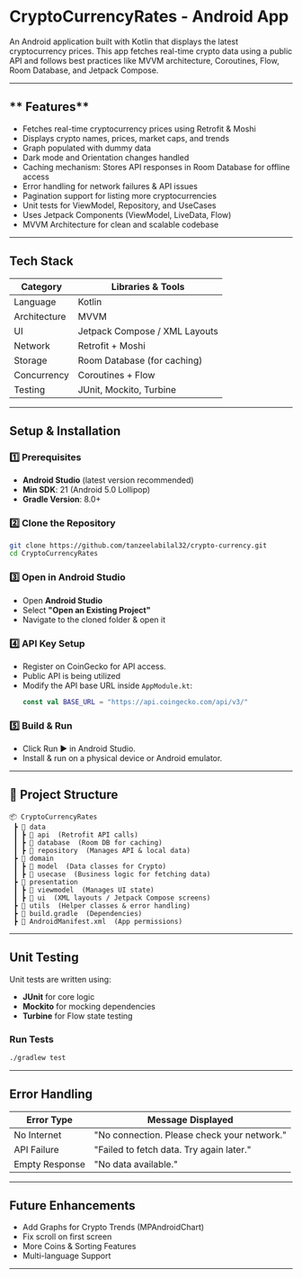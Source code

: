 # **CryptoCurrencyRates - Android App**

An Android application built with Kotlin that displays the latest cryptocurrency prices. This app fetches real-time crypto data using a public API and follows best practices like MVVM architecture, Coroutines, Flow, Room Database, and Jetpack Compose.

---

## ** Features**

- Fetches real-time cryptocurrency prices using Retrofit & Moshi
- Displays crypto names, prices, market caps, and trends
- Graph populated with dummy data
- Dark mode and Orientation changes handled
- Caching mechanism: Stores API responses in Room Database for offline access
- Error handling for network failures & API issues
- Pagination support for listing more cryptocurrencies
- Unit tests for ViewModel, Repository, and UseCases
- Uses Jetpack Components (ViewModel, LiveData, Flow)
- MVVM Architecture for clean and scalable codebase

---

## **Tech Stack**

| Category     | Libraries & Tools             |
| ------------ | ----------------------------- |
| Language     | Kotlin                        |
| Architecture | MVVM                          |
| UI           | Jetpack Compose / XML Layouts |
| Network      | Retrofit + Moshi              |
| Storage      | Room Database (for caching)   |
| Concurrency  | Coroutines + Flow             |
| Testing      | JUnit, Mockito, Turbine       |

---

## **Setup & Installation**

### **1️⃣ Prerequisites**

- **Android Studio** (latest version recommended)
- **Min SDK**: 21 (Android 5.0 Lollipop)
- **Gradle Version**: 8.0+

### **2️⃣ Clone the Repository**

```bash
git clone https://github.com/tanzeelabilal32/crypto-currency.git
cd CryptoCurrencyRates
```

### **3️⃣ Open in Android Studio**

- Open **Android Studio**
- Select **"Open an Existing Project"**
- Navigate to the cloned folder & open it

### **4️⃣ API Key Setup**

- Register on CoinGecko for API access.
- Public API is being utilized
- Modify the API base URL inside `AppModule.kt`:
  ```kotlin
  const val BASE_URL = "https://api.coingecko.com/api/v3/"
  ```

### **5️⃣ Build & Run**

- Click Run ▶️ in Android Studio.
- Install & run on a physical device or Android emulator.

---

## **📌 Project Structure**

```
📦 CryptoCurrencyRates
 ┣ 📂 data
 ┃ ┣ 📂 api  (Retrofit API calls)
 ┃ ┣ 📂 database  (Room DB for caching)
 ┃ ┣ 📂 repository  (Manages API & local data)
 ┣ 📂 domain
 ┃ ┣ 📂 model  (Data classes for Crypto)
 ┃ ┣ 📂 usecase  (Business logic for fetching data)
 ┣ 📂 presentation
 ┃ ┣ 📂 viewmodel  (Manages UI state)
 ┃ ┣ 📂 ui  (XML layouts / Jetpack Compose screens)
 ┣ 📂 utils  (Helper classes & error handling)
 ┣ 📜 build.gradle  (Dependencies)
 ┣ 📜 AndroidManifest.xml  (App permissions)
```

---

## **Unit Testing**

Unit tests are written using:

- **JUnit** for core logic
- **Mockito** for mocking dependencies
- **Turbine** for Flow state testing

### **Run Tests**

```bash
./gradlew test
```

---

## **Error Handling**

| Error Type     | Message Displayed                           |
| -------------- | ------------------------------------------- |
| No Internet    | "No connection. Please check your network." |
| API Failure    | "Failed to fetch data. Try again later."    |
| Empty Response | "No data available."                        |

---

## **Future Enhancements**

- Add Graphs for Crypto Trends (MPAndroidChart)
- Fix scroll on first screen
- More Coins & Sorting Features
- Multi-language Support

---

